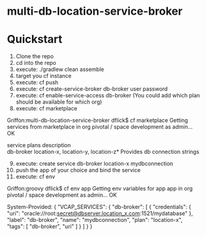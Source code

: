 # multi-db-location-service-broker

# Quickstart
1. Clone the repo
2. cd into the repo
3. execute: ./gradlew clean assemble
4. target you cf instance
5. execute: cf push
6. execute: cf create-service-broker db-broker user password <uri to service broker app>
7. execute: cf enable-service-access db-broker (You could add which plan should be available for which org)
8. execute: cf marketplace

Griffon:multi-db-location-service-broker dflick$ cf marketplace
Getting services from marketplace in org pivotal / space development as admin...
OK

service      plans                                 description   
db-broker    location-x, location-y, location-z*   Provides db connection strings  

9. execute: create service db-broker location-x mydbconnection
10. push the app of your choice and bind the service
11. execute: cf env <app> 

Griffon:groovy dflick$ cf env app
Getting env variables for app app in org pivotal / space development as admin...
OK

System-Provided:
{
 "VCAP_SERVICES": {
  "db-broker": [
   {
    "credentials": {
     "uri": "oracle://root:secret@dbserver.location_x.com:1521/mydatabase"
    },
    "label": "db-broker",
    "name": "mydbconnection",
    "plan": "location-x",
    "tags": [
     "db-broker",
     "uri"
    ]
   }
  ]
 }
}

